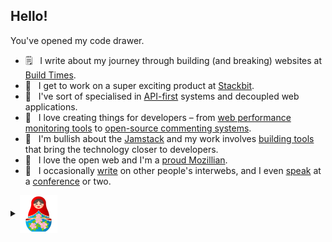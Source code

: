 ## Hello!

You've opened my code drawer.

- 🗒 &nbsp; I write about my journey through building (and breaking) websites at [Build Times](https://eduardoboucas.com/).
- 💼 &nbsp; I get to work on a super exciting product at [Stackbit](https://github.com/stackbithq).
- 🧩 &nbsp; I've sort of specialised in [API-first](https://www.youtube.com/watch?v=MGMomf8Ogw0) systems and decoupled web applications.
- 🔧 &nbsp; I love creating things for developers – from [web performance monitoring tools](https://www.youtube.com/watch?v=qYVhlsmFykI) to [open-source commenting systems](https://staticman.net/).
- 🚀 &nbsp; I'm bullish about the [Jamstack](https://jamstack.org/) and my work involves [building tools](https://www.youtube.com/watch?v=fPvfeP1lzTY&t=2s) that bring the technology closer to developers.
- 🦖 &nbsp; I love the open web and I'm a [proud Mozillian](https://wiki.developer.mozilla.org/en-US/profiles/eduardoboucas).
- 🎤 &nbsp; I occasionally [write](https://css-tricks.com/author/eduardoboucas/) on other people's interwebs, and I even [speak](https://speakerdeck.com/eduardoboucas) at a [conference](https://www.youtube.com/watch?v=pmTM9he3iqA&t=1s) or two.

<details>
  <summary><a href="#"><img valign="middle" width="60" src="https://raw.githubusercontent.com/eduardoboucas/eduardoboucas/master/russian-doll.png"/></a></summary>
  <details>
    <summary><a href="#"><img valign="middle" width="55" src="https://raw.githubusercontent.com/eduardoboucas/eduardoboucas/master/russian-doll.png"/></a></summary>
    <details>
      <summary><a href="#"><img valign="middle" width="50" src="https://raw.githubusercontent.com/eduardoboucas/eduardoboucas/master/russian-doll.png"/></a></summary>
      <details>
        <summary><a href="#"><img valign="middle" width="45" src="https://raw.githubusercontent.com/eduardoboucas/eduardoboucas/master/russian-doll.png"/></a></summary>
        <details>
          <summary><a href="#"><img valign="middle" width="40" src="https://raw.githubusercontent.com/eduardoboucas/eduardoboucas/master/russian-doll.png"/></a></summary>
          <details>
            <summary><a href="#"><img valign="middle" width="35" src="https://raw.githubusercontent.com/eduardoboucas/eduardoboucas/master/russian-doll.png"/></a></summary>
              <details>
                <summary><a href="#"><img valign="middle" width="30" src="https://raw.githubusercontent.com/eduardoboucas/eduardoboucas/master/russian-doll.png"/></a></summary>
                <details>
                  <summary><a href="#"><img valign="middle" width="25" src="https://raw.githubusercontent.com/eduardoboucas/eduardoboucas/master/russian-doll.png"/></a></summary>
                  🏳️‍🌈               
                </details>                
              </details>
            </details>
          </details>
        </details>
      </details>
    </details>
  </details>
</details>
